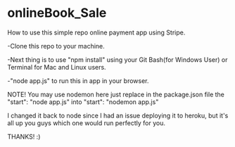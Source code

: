 # onlineBook_Sale

How to use this simple repo online payment app using Stripe.

-Clone this repo to your machine.

-Next thing is to use "npm install" using your Git Bash(for Windows User) or Terminal
 for Mac and Linux users.
 
-"node app.js" to run this in app in your browser.
 
 
 NOTE! 
 You may use nodemon here just replace in the package.json file the 
 "start": "node app.js" into "start": "nodemon app.js"
 
 I changed it back to node since I had an issue deploying it to heroku, but it's all
 up you guys which one would run perfectly for you.
 
 
 
 THANKS! :)
